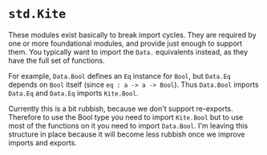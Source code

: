 # `std.Kite`

These modules exist basically to break import cycles. They are required by one
or more foundational modules, and provide just enough to support them. You
typically want to import the `Data.` equivalents instead, as they have the full
set of functions.

For example, `Data.Bool` defines an `Eq` instance for `Bool`, but `Data.Eq`
depends on `Bool` itself (since `eq : a -> a -> Bool`). Thus `Data.Bool` imports
`Data.Eq` and `Data.Eq` imports `Kite.Bool`.

Currently this is a bit rubbish, because we don't support re-exports. Therefore
to use the Bool type you need to import `Kite.Bool` but to use most of the
functions on it you need to import `Data.Bool`. I'm leaving this structure in
place because it will become less rubbish once we improve imports and exports.
